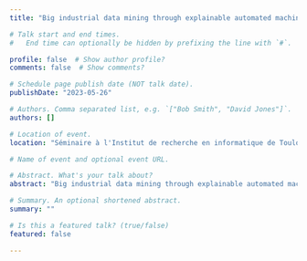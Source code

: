 ```yaml
---
title: "Big industrial data mining through explainable automated machine learning"

# Talk start and end times.
#   End time can optionally be hidden by prefixing the line with `#`.

profile: false  # Show author profile?
comments: false  # Show comments?

# Schedule page publish date (NOT talk date).
publishDate: "2023-05-26"

# Authors. Comma separated list, e.g. `["Bob Smith", "David Jones"]`.
authors: []

# Location of event.
location: "Séminaire à l'Institut de recherche en informatique de Toulouse- IRIT, France"

# Name of event and optional event URL.

# Abstract. What's your talk about?
abstract: "Big industrial data mining through explainable automated machine learning"

# Summary. An optional shortened abstract.
summary: ""

# Is this a featured talk? (true/false)
featured: false

---
```



